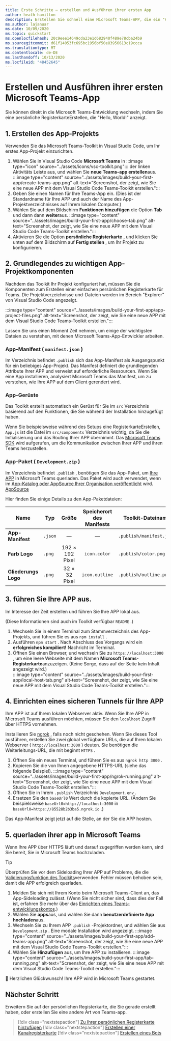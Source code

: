 ```yaml
---
title: Erste Schritte – erstellen und Ausführen ihrer ersten App
author: heath-hamilton
description: Erstellen Sie schnell eine Microsoft Teams-APP, die ein "Hello, World!" anzeigt. Nachricht mit dem Microsoft Teams-Toolkit.
ms.author: lajanuar
ms.date: 10/09/2020
ms.topic: quickstart
ms.openlocfilehash: 20c9eee14649cda23e1d682940f489e78cba24b9
ms.sourcegitcommit: d61f14053fc695bc1956bf50e83956613c19ccca
ms.translationtype: MT
ms.contentlocale: de-DE
ms.lasthandoff: 10/13/2020
ms.locfileid: "48452645"
---
```

# <a name="build-and-run-your-first-microsoft-teams-app"></a>Erstellen und Ausführen ihrer ersten Microsoft Teams-App

Sie können direkt in die Microsoft Teams-Entwicklung wechseln, indem Sie eine persönliche RegisterkarteErstellen, die "Hello, World!" anzeigt.

## <a name="1-create-your-app-project"></a>1. Erstellen des App-Projekts

Verwenden Sie das Microsoft Teams-Toolkit in Visual Studio Code, um Ihr erstes App-Projekt einzurichten.

1. Wählen Sie in Visual Studio Code **Microsoft Teams** in :::image type="icon" source="../assets/icons/vsc-toolkit.png"::: der linken Aktivitäts Leiste aus, und wählen Sie **neue Teams-app erstellen**aus.
:::image type="content" source="../assets/images/build-your-first-app/create-teams-app.png" alt-text="Screenshot, der zeigt, wie Sie eine neue APP mit dem Visual Studio Code Teams-Toolkit erstellen.":::
1. Geben Sie einen Namen für Ihre Teams-App ein. (Dies ist der Standardname für Ihre APP und auch der Name des App-Projektverzeichnisses auf Ihrem lokalen Computer.)
1. Wählen Sie auf dem Bildschirm **Funktionen hinzufügen** die Option **Tab** und dann dann **weiter**aus.
:::image type="content" source="../assets/images/build-your-first-app/choose-tab.png" alt-text="Screenshot, der zeigt, wie Sie eine neue APP mit dem Visual Studio Code Teams-Toolkit erstellen.":::
1. Aktivieren Sie die Option **persönliche Registerkarte** , und klicken Sie unten auf dem Bildschirm auf **Fertig stellen** , um Ihr Projekt zu konfigurieren.

## <a name="2-understand-important-app-project-components"></a>2. Grundlegendes zu wichtigen App-Projektkomponenten

Nachdem das Toolkit Ihr Projekt konfiguriert hat, müssen Sie die Komponenten zum Erstellen einer einfachen persönlichen Registerkarte für Teams. Die Projektverzeichnisse und-Dateien werden im Bereich "Explorer" von Visual Studio Code angezeigt.

:::image type="content" source="../assets/images/build-your-first-app/app-project-files.png" alt-text="Screenshot, der zeigt, wie Sie eine neue APP mit dem Visual Studio Code Teams-Toolkit erstellen.":::

Lassen Sie uns einen Moment Zeit nehmen, um einige der wichtigsten Dateien zu verstehen, mit denen Microsoft Teams-App-Entwickler arbeiten.

### <a name="app-manifest-manifestjson"></a>App-Manifest ( `manifest.json` )

Im Verzeichnis befindet `.publish` sich das App-Manifest als Ausgangspunkt für ein beliebiges App-Projekt. Das Manifest definiert die grundlegenden Attribute Ihrer APP und verweist auf erforderliche Ressourcen. Wenn Sie eine App installieren, analysiert Microsoft Teams das Manifest, um zu verstehen, wie Ihre APP auf dem Client gerendert wird.

### <a name="app-scaffolding"></a>App-Gerüste

Das Toolkit erstellt automatisch ein Gerüst für Sie im `src` Verzeichnis basierend auf den Funktionen, die Sie während der Installation hinzugefügt haben.

Wenn Sie beispielsweise während des Setups eine RegisterkarteErstellen, `App.js` ist die Datei im `src/components` Verzeichnis wichtig, da Sie die Initialisierung und das Routing Ihrer APP übernimmt. Das [Microsoft Teams SDK](../tabs/how-to/using-teams-client-sdk.md) wird aufgerufen, um die Kommunikation zwischen Ihrer APP und ihren Teams herzustellen.

### <a name="app-package-developmentzip"></a>App-Paket ( `Development.zip` )

Im Verzeichnis befindet `.publish` , benötigen Sie das App-Paket, um [Ihre APP](../concepts/deploy-and-publish/overview.md#upload-your-app-directly) in Microsoft Teams querladen. Das Paket wird auch verwendet, wenn im [App-Katalog oder AppSource Ihrer Organisation veröffentlicht](../concepts/deploy-and-publish/overview.md#publish-to-your-organizations-app-catalog) wird. [AppSource](../concepts/deploy-and-publish/appsource/publish.md)

Hier finden Sie einige Details zu den App-Paketdateien:

|Name|Typ|Größe|Speicherort des Manifests|Toolkit-Dateiname|
|---|---|:---:|:---:|-----|
|**App-Manifest**|`.json`| — | — |`.publish/manifest.json`|
|**Farb Logo**|`.png`|192 &times; 192 Pixel|`icon.color`|`.publish/color.png`|
|**Gliederungs Logo**|`.png`|32 &times; 32 Pixel|`icon.outline`|`.publish/outline.png`|

## <a name="3-run-your-app"></a>3. führen Sie Ihre APP aus.

Im Interesse der Zeit erstellen und führen Sie Ihre APP lokal aus.

(Diese Informationen sind auch im Toolkit verfügbar `README` .)

1. Wechseln Sie in einem Terminal zum Stammverzeichnis des App-Projekts, und führen Sie es aus `npm install` .
1. Ausführen `npm start` . Nach Abschluss des Vorgangs wird ein **erfolgreiches kompiliert!** Nachricht im Terminal.
1. Öffnen Sie einen Browser, und wechseln Sie zu `https://localhost:3000` , um eine leere Webseite mit dem Namen **Microsoft Teams-Registerkarte**anzuzeigen. (Keine Sorge, dass auf der Seite kein Inhalt angezeigt wird.)<br/>
   :::image type="content" source="../assets/images/build-your-first-app/local-host-tab.png" alt-text="Screenshot, der zeigt, wie Sie eine neue APP mit dem Visual Studio Code Teams-Toolkit erstellen.":::

## <a name="4-set-up-a-secure-tunnel-to-your-app"></a>4. Einrichten eines sicheren Tunnels für Ihre APP

Ihre APP ist auf Ihrem lokalen Webserver aktiv. Wenn Sie Ihre APP in Microsoft Teams ausführen möchten, müssen Sie den `localhost` Zugriff über HTTPS vornehmen.

Installieren Sie [ngrok](https://ngrok.com/download) , falls noch nicht geschehen. Wenn Sie dieses Tool ausführen, erstellen Sie zwei global verfügbare URLs, die auf Ihren lokalen Webserver ( `http://localhost:3000` ) deuten. Sie benötigen die Weiterleitungs-URL, die mit beginnt `HTTPS` .

1. Öffnen Sie ein neues Terminal, und führen Sie es aus `ngrok http 3000` .
1. Kopieren Sie die von Ihnen angegebene HTTPS-URL (siehe das folgende Beispiel).
:::image type="content" source="../assets/images/build-your-first-app/ngrok-running.png" alt-text="Screenshot, der zeigt, wie Sie eine neue APP mit dem Visual Studio Code Teams-Toolkit erstellen.":::
1. Öffnen Sie in Ihrem `.publish` Verzeichnis `Development.env` .
1. Ersetzen Sie den `baseUrl0` Wert durch die kopierte URL. (Ändern Sie beispielsweise `baseUrl0=http://localhost:3000` in `baseUrl0=https://85528b2b3ba5.ngrok.io` .)

Das App-Manifest zeigt jetzt auf die Stelle, an der Sie die APP hosten.

## <a name="5-sideload-your-app-in-teams"></a>5. querladen ihrer app in Microsoft Teams

Wenn Ihre APP über HTTPS läuft und darauf zugegriffen werden kann, sind Sie bereit, Sie in Microsoft Teams hochzuladen.

> [!TIP]
> Überprüfen Sie vor dem Sideloading Ihrer APP auf Probleme, die die [Validierungsfunktion des Toolkits](../concepts/deploy-and-publish/appsource/prepare/submission-checklist.md#teams-app-validation-tool)verwenden. Fehler müssen behoben sein, damit die APP erfolgreich querladen.

1. Melden Sie sich mit Ihrem Konto beim Microsoft Teams-Client an, das App-Sideloading zulässt. (Wenn Sie nicht sicher sind, dass dies der Fall ist, erfahren Sie mehr über das [Einrichten eines Teams-entwicklungskontos](../build-your-first-app/build-first-app-overview.md#set-up-your-development-account).)
1. Wählen Sie **apps**aus, und wählen Sie dann **benutzerdefinierte App hochladen**aus.
1. Wechseln Sie zu Ihrem APP `.publish` -Projektordner, und wählen Sie aus `Development.zip` . Eine modale Installation wird angezeigt.
:::image type="content" source="../assets/images/build-your-first-app/add-teams-app.png" alt-text="Screenshot, der zeigt, wie Sie eine neue APP mit dem Visual Studio Code Teams-Toolkit erstellen.":::
1. Wählen Sie **Hinzufügen** aus, um Ihre APP zu installieren.
:::image type="content" source="../assets/images/build-your-first-app/tab-running.png" alt-text="Screenshot, der zeigt, wie Sie eine neue APP mit dem Visual Studio Code Teams-Toolkit erstellen.":::

🎉 Herzlichen Glückwunsch! Ihre APP wird in Microsoft Teams gestartet.

## <a name="next-step"></a>Nächster Schritt

Erweitern Sie auf der persönlichen Registerkarte, die Sie gerade erstellt haben, oder erstellen Sie eine andere Art von Teams-app.

> [!div class="nextstepaction"]
> [Zu Ihrer persönlichen Registerkarte hinzufügen](../build-your-first-app/build-personal-tab.md)
> [!div class="nextstepaction"]
> [Erstellen einer Kanalregisterkarte](../build-your-first-app/build-channel-tab.md)
> [!div class="nextstepaction"]
> [Erstellen eines Bots](../build-your-first-app/build-bot.md)

